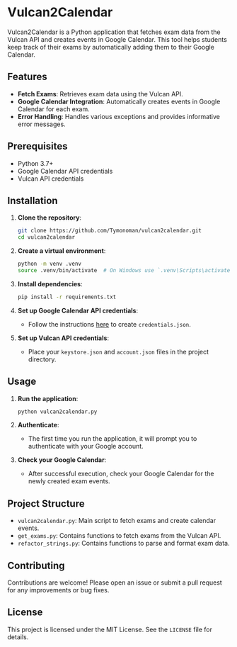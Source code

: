 # Vulcan2Calendar

Vulcan2Calendar is a Python application that fetches exam data from the Vulcan API and creates events in Google Calendar. This tool helps students keep track of their exams by automatically adding them to their Google Calendar.

## Features

- **Fetch Exams**: Retrieves exam data using the Vulcan API.
- **Google Calendar Integration**: Automatically creates events in Google Calendar for each exam.
- **Error Handling**: Handles various exceptions and provides informative error messages.

## Prerequisites

- Python 3.7+
- Google Calendar API credentials
- Vulcan API credentials

## Installation

1. **Clone the repository**:
    ```sh
    git clone https://github.com/Tymonoman/vulcan2calendar.git
    cd vulcan2calendar
    ```

2. **Create a virtual environment**:
    ```sh
    python -m venv .venv
    source .venv/bin/activate  # On Windows use `.venv\Scripts\activate`
    ```

3. **Install dependencies**:
    ```sh
    pip install -r requirements.txt
    ```

4. **Set up Google Calendar API credentials**:
    - Follow the instructions [here](https://developers.google.com/calendar/quickstart/python) to create `credentials.json`.

5. **Set up Vulcan API credentials**:
    - Place your `keystore.json` and `account.json` files in the project directory.

## Usage

1. **Run the application**:
    ```sh
    python vulcan2calendar.py
    ```

2. **Authenticate**:
    - The first time you run the application, it will prompt you to authenticate with your Google account.

3. **Check your Google Calendar**:
    - After successful execution, check your Google Calendar for the newly created exam events.

## Project Structure

- `vulcan2calendar.py`: Main script to fetch exams and create calendar events.
- `get_exams.py`: Contains functions to fetch exams from the Vulcan API.
- `refactor_strings.py`: Contains functions to parse and format exam data.

## Contributing

Contributions are welcome! Please open an issue or submit a pull request for any improvements or bug fixes.

## License

This project is licensed under the MIT License. See the `LICENSE` file for details.
